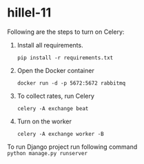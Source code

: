 # hillel-11

Following are the steps to turn on Celery:

<ol>
  <li>Install all requirements.

```pip install -r requirements.txt```
  </li>

  <li>Open the Docker container

```docker run -d -p 5672:5672 rabbitmq```
  </li>

  <li>To collect rates, run Celery

```celery -A exchange beat```
  </li>

  <li>Turn on the worker

```celery -A exchange worker -B ```
</li>
</ol>

To run Django project run following command<br>
```python manage.py runserver```

